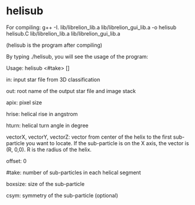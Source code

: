 # helisub

For compiling:  g++ -I. lib/librelion_lib.a lib/librelion_gui_lib.a -o helisub helisub.C lib/librelion_lib.a lib/librelion_gui_lib.a

(helisub is the program after compiling)

By typing ./helisub, you will see the usage of the program: 

Usage: helisub <in> <out> <apix> <hrise> <hturn> <vectorX> <vectorY> <vectorZ> <offset> <#take> <boxsize> [<csym>]

in: input star file from 3D classification
  
out: root name of the output star file and image stack
  
apix: pixel size
 
hrise: helical rise in angstrom
  
hturn: helical turn angle in degree
  
vectorX, vectorY, vectorZ: vector from center of the helix to the first sub-particle you want to locate. If the sub-particle is on the X axis, the vector is (R, 0,0). R is the radius of the helix. 
  
offset: 0
  
#take: number of sub-particles in each helical segment
  
boxsize: size of the sub-particle
  
csym: symmetry of the sub-particle (optional)
  
